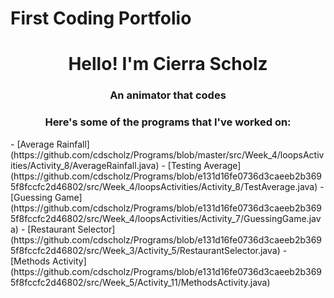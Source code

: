 # First Coding Portfolio
<h1 align="center"> Hello! I'm Cierra Scholz </h1> 
<h3 align="center"> An animator that codes </h3>

<h3 align="center"> Here's some of the programs that I've worked on: </h3>
- [Average Rainfall] 
(https://github.com/cdscholz/Programs/blob/master/src/Week_4/loopsActivities/Activity_8/AverageRainfall.java)
- [Testing Average] 
(https://github.com/cdscholz/Programs/blob/e131d16fe0736d3caeeb2b3695f8fccfc2d46802/src/Week_4/loopsActivities/Activity_8/TestAverage.java)
- [Guessing Game] 
(https://github.com/cdscholz/Programs/blob/e131d16fe0736d3caeeb2b3695f8fccfc2d46802/src/Week_4/loopsActivities/Activity_7/GuessingGame.java)
- [Restaurant Selector] 
(https://github.com/cdscholz/Programs/blob/e131d16fe0736d3caeeb2b3695f8fccfc2d46802/src/Week_3/Activity_5/RestaurantSelector.java)
- [Methods Activity] 
(https://github.com/cdscholz/Programs/blob/e131d16fe0736d3caeeb2b3695f8fccfc2d46802/src/Week_5/Activity_11/MethodsActivity.java)

